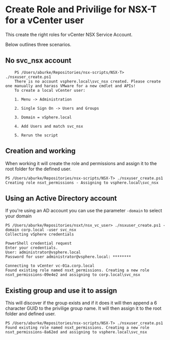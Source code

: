 # Create Role and Privilige for NSX-T for a vCenter user

This create the right roles for vCenter NSX Service Account.


Below outlines three scenarios.

## No svc_nsx account

```
    PS /Users/aburke/Repositories/nsx-scripts/NSX-T> ./nsxuser_create.ps1
    There is no account vsphere.local\svc_nsx created. Please create one manually and harass VMware for a new cmdlet and APIs!
    To create a local vCenter user:
    
    1. Menu -> Administration
    
    2. Single Sign On -> Users and Groups
    
    3. Domain = vSphere.local
    
    4. Add Users and match svc_nsx
    
    5. Rerun the script
```

## Creation and working

When working it will create the role and permissions and assign it to the root folder for the defined user.

```
PS /Users/aburke/Repositories/nsx-scripts/NSX-T> ./nsxuser_create.ps1
Creating role nsxt_permissions - Assigning to vsphere.local\svc_nsx
```
## Using an Active Directory account

If you're using an AD account you can use the parameter `-domain` to select your domain
```
PS /Users/aburke/Repositories/nsxt/nsx_vc_user> ./nsxuser_create.ps1 -domain corp.local -user svc_nsx
Collecting vSphere credentials

PowerShell credential request
Enter your credentials.
User: administrator@vsphere.local
Password for user administrator@vsphere.local: ********

Connecting to vCenter vc-01a.corp.local
Found existing role named nsxt_permissions. Creating a new role nsxt_permissions-09e4e2 and assigning to corp.local\svc_nsx
```
## Existing group and use it to assign

This will discover if the group exists and if it does it will then append a 6 character GUID to the privilige group name. It will then assign it to the root folder and defined user.

``` 
PS /Users/aburke/Repositories/nsx-scripts/NSX-T> ./nsxuser_create.ps1
Found existing role named nsxt_permissions. Creating a new role nsxt_permissions-8a62ed and assigning to vsphere.local\svc_nsx
```